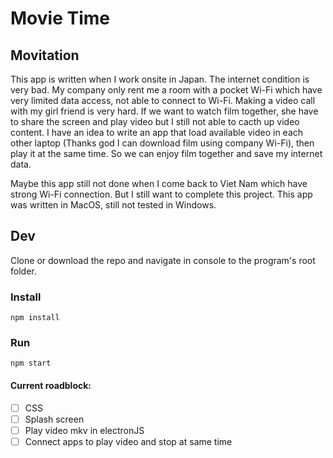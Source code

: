 # Movie Time

## Movitation

This app is written when I work onsite in Japan. The internet condition is very bad. My company only rent me a room with a pocket Wi-Fi which have very limited data access, not able to connect to Wi-Fi. Making a video call with my girl friend is very hard. If we want to watch film together, she have to share the screen and play video but I still not able to cacth up video content.
I have an idea to write an app that load available video in each other laptop (Thanks god I can download film using company Wi-Fi), then play it at the same time. So we can enjoy film together and save my internet data.

Maybe this app still not done when I come back to Viet Nam which have strong Wi-Fi connection. But I still want to complete this project.
This app was written in MacOS, still not tested in Windows.

## Dev

Clone or download the repo and navigate in console to the program's root folder.

### Install

```
npm install
```

### Run

```
npm start
```

#### Current roadblock:

- [ ] CSS
- [ ] Splash screen
- [ ] Play video mkv in electronJS
- [ ] Connect apps to play video and stop at same time